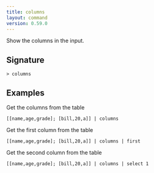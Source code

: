 ```yaml
---
title: columns
layout: command
version: 0.59.0
---
```


Show the columns in the input.

## Signature

```> columns ```

## Examples

Get the columns from the table
```shell
[[name,age,grade]; [bill,20,a]] | columns
```

Get the first column from the table
```shell
[[name,age,grade]; [bill,20,a]] | columns | first
```

Get the second column from the table
```shell
[[name,age,grade]; [bill,20,a]] | columns | select 1
```

